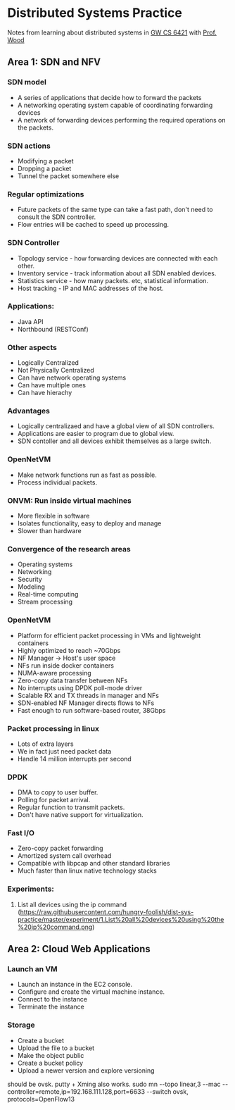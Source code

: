 # Distributed Systems Practice
Notes from learning about distributed systems in [GW CS 6421](https://gwdistsys18.github.io/) with [Prof. Wood](https://faculty.cs.gwu.edu/timwood/)

## Area 1: SDN and NFV
### SDN model
- A series of applications that decide how to forward the packets
- A networking operating system capable of coordinating forwarding devices
- A network of forwarding devices performing the required operations on the packets.

### SDN actions
- Modifying a packet
- Dropping a packet
- Tunnel the packet somewhere else

### Regular optimizations
- Future packets of the same type can take a fast path, don't need to consult the SDN controller.
- Flow entries will be cached to speed up processing.

### SDN Controller
- Topology service - how forwarding devices are connected with each other.
- Inventory service - track information about all SDN enabled devices.
- Statistics service - how many packets. etc, statistical information.
- Host tracking - IP and MAC addresses of the host.

### Applications:
- Java API
- Northbound (RESTConf)

### Other aspects
- Logically Centralized
- Not Physically Centralized
- Can have network operating systems
- Can have multiple ones
- Can have hierachy

### Advantages
- Logically centralizaed and have a global view of all SDN controllers.
- Applications are easier to program due to global view.
- SDN contoller and all devices exhibit themselves as a large switch.

### OpenNetVM
- Make network functions run as fast as possible.
- Process individual packets.

### ONVM: Run inside virtual machines
- More flexible in software
- Isolates functionality, easy to deploy and manage
- Slower than hardware

### Convergence of the research areas
- Operating systems
- Networking
- Security
- Modeling
- Real-time computing
- Stream processing

### OpenNetVM
- Platform for efficient packet processing in VMs and lightweight containers
- Highly optimized to reach ~70Gbps
- NF Manager -> Host's user space
- NFs run inside docker containers
- NUMA-aware processing
- Zero-copy data transfer between NFs
- No interrupts using DPDK poll-mode driver
- Scalable RX and TX threads in manager and NFs
- SDN-enabled NF Manager directs flows to NFs
- Fast enough to run software-based router, 38Gbps

### Packet processing in linux
- Lots of extra layers
- We in fact just need packet data
- Handle 14 million interrupts per second

### DPDK
- DMA to copy to user buffer.
- Polling for packet arrival.
- Regular function to transmit packets.
- Don't have native support for virtualization.

### Fast I/O
- Zero-copy packet forwarding
- Amortized system call overhead
- Compatible with libpcap and other standard libraries
- Much faster than linux native technology stacks

### Experiments:
1. List all devices using the ip command
(https://raw.githubusercontent.com/hungry-foolish/dist-sys-practice/master/experiment/1.List%20all%20devices%20using%20the%20ip%20command.png)


## Area 2: Cloud Web Applications
### Launch an VM
- Launch an instance in the EC2 console.
- Configure and create the virtual machine instance.
- Connect to the instance
- Terminate the instance

### Storage
- Create a bucket
- Upload the file to a bucket
- Make the object public
- Create a bucket policy
- Upload a newer version and explore versioning


should be ovsk.
putty + Xming also works.
sudo mn --topo linear,3 --mac --controller=remote,ip=192.168.111.128,port=6633 --switch ovsk, protocols=OpenFlow13
